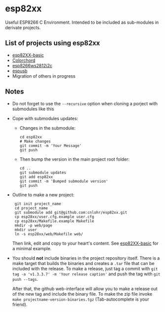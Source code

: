 # esp82xx

Useful ESP8266 C Environment. Intended to be included as sub-modules in derivate projects.

## List of projects using esp82xx

 - [esp82XX-basic](https://github.com/con-f-use/esp82XX-basic)
 - [Colorchord](https://github.com/cnlohr/colorchord)
 - [esp8266ws2812i2c](https://github.com/cnlohr/esp8266ws2812i2s)
 - [espusb](https://github.com/cnlohr/espusb)
 - Migration of others in progress

## Notes

 - Do not forget to use the `--recursive` option when cloning a porject with submodules like this

 - Cope with submodules updates:

    - Changes in the submodule:

        ```
        cd esp82xx
        # Make changes
        git commit -m 'Your Message'
        git push
        ```

    - Then bump the version in the main project root folder:

        ```
        cd ..
        git submodule updates
        git add esp82xx
        git commit -m 'Bumped submodule version'
        git push
        ```

 - Outline to make a new project:

        git init project_name
        cd project_name
        git submodule add git@github.com:cnlohr/esp82xx.git
        cp esp28xx/user.cfg.example user.cfg
        cp esp28xx/Makefile.example Makefile
        mkdir -p web/page
        mkdir user
        ln -s esp28xx/web/Makefile web/

    Then link, edit and copy to your heart's content. See [esp82XX-basic](https://github.com/con-f-use/esp82XX-basic) for a minimal example.

 - You should **not** include binaries in the project repository itself.
    There is a make target that builds the binaries and creates a `.tar` file that can be included with the release.
    To make a release, just tag a commit with `git tag -a 'v1.3.3.7' -m 'Your release caption'` and push the tag with `git push --tags`.

    After that, the github web-interface will allow you to make a release out of the new tag and include the binary file.
    To make the zip file invoke `make projectname-version-binaries.tgz` (Tab-autocomplete is your friend).

